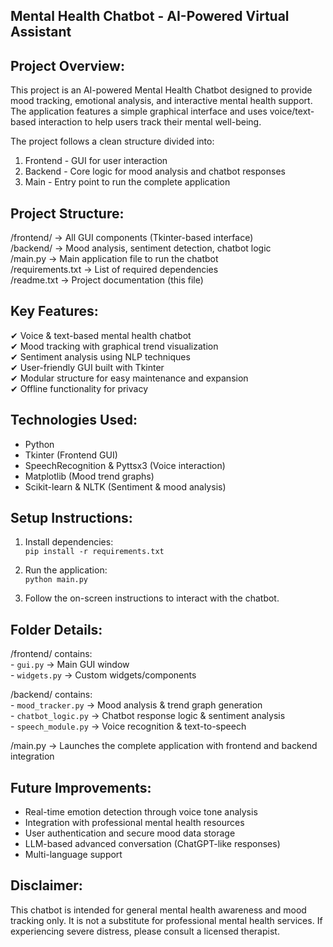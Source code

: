 Mental Health Chatbot - AI-Powered Virtual Assistant
-----------------------------------------------------

Project Overview:
------------------
This project is an AI-powered Mental Health Chatbot designed to provide mood tracking, emotional analysis, and interactive mental health support. The application features a simple graphical interface and uses voice/text-based interaction to help users track their mental well-being.

The project follows a clean structure divided into:
1. Frontend - GUI for user interaction  
2. Backend - Core logic for mood analysis and chatbot responses  
3. Main - Entry point to run the complete application  

Project Structure:
-------------------
/frontend/       → All GUI components (Tkinter-based interface)  
/backend/        → Mood analysis, sentiment detection, chatbot logic  
/main.py         → Main application file to run the chatbot  
/requirements.txt → List of required dependencies  
/readme.txt      → Project documentation (this file)  

Key Features:
--------------
✔ Voice & text-based mental health chatbot  
✔ Mood tracking with graphical trend visualization  
✔ Sentiment analysis using NLP techniques  
✔ User-friendly GUI built with Tkinter  
✔ Modular structure for easy maintenance and expansion  
✔ Offline functionality for privacy  

Technologies Used:
-------------------
- Python  
- Tkinter (Frontend GUI)  
- SpeechRecognition & Pyttsx3 (Voice interaction)  
- Matplotlib (Mood trend graphs)  
- Scikit-learn & NLTK (Sentiment & mood analysis)  

Setup Instructions:
--------------------
1. Install dependencies:  
   `pip install -r requirements.txt`  

2. Run the application:  
   `python main.py`  

3. Follow the on-screen instructions to interact with the chatbot.  

Folder Details:
----------------
/frontend/ contains:  
    - `gui.py` → Main GUI window  
    - `widgets.py` → Custom widgets/components  

/backend/ contains:  
    - `mood_tracker.py` → Mood analysis & trend graph generation  
    - `chatbot_logic.py` → Chatbot response logic & sentiment analysis  
    - `speech_module.py` → Voice recognition & text-to-speech  

/main.py → Launches the complete application with frontend and backend integration  

Future Improvements:
---------------------
- Real-time emotion detection through voice tone analysis  
- Integration with professional mental health resources  
- User authentication and secure mood data storage  
- LLM-based advanced conversation (ChatGPT-like responses)  
- Multi-language support  

Disclaimer:
------------
This chatbot is intended for general mental health awareness and mood tracking only. It is not a substitute for professional mental health services. If experiencing severe distress, please consult a licensed therapist.


